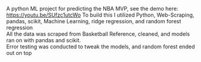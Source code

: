 A python ML project for predicting the NBA MVP, see the demo here: https://youtu.be/SUfzc1utcWo
To build this I utilized Python, Web-Scraping, pandas, scikit, Machine Learning, ridge regression, and random forest regression  
All the data was scraped from Basketball Reference, cleaned, and models ran on with pandas and scikit.  
Error testing was conducted to tweak the models, and random forest ended out on top
